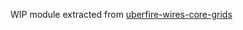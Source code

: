WIP module extracted from [uberfire-wires-core-grids](https://github.com/kiegroup/appformer/tree/master/uberfire-extensions/uberfire-wires/uberfire-wires-core/uberfire-wires-core-grids)